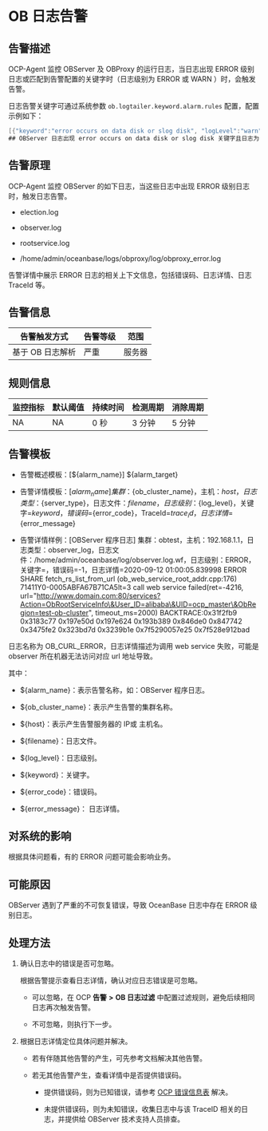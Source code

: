 # OB 日志告警

## 告警描述

OCP-Agent 监控 OBServer 及 OBProxy 的运行日志，当日志出现 ERROR 级别日志或匹配到告警配置的关键字时（日志级别为 ERROR 或 WARN ）时，会触发告警。

日志告警关键字可通过系统参数 `ob.logtailer.keyword.alarm.rules` 配置，配置示例如下：

```java
[{"keyword":"error occurs on data disk or slog disk", "logLevel":"warn", "svrType":"observer", "errorCode":100003, "alarmLevel":2}]
## OBServer 日志出现 error occurs on data disk or slog disk 关键字且日志为 warn 级别，会触发 errorCode 为 100003 的严重告警。
```

## 告警原理

OCP-Agent 监控 OBServer 的如下日志，当这些日志中出现 ERROR 级别日志时，触发日志告警。

* election.log

* observer.log

* rootservice.log

* /home/admin/oceanbase/logs/obproxy/log/obproxy_error.log

告警详情中展示 ERROR 日志的相关上下文信息，包括错误码、日志详情、日志 TraceId 等。

## 告警信息

|   告警触发方式   | 告警等级 | 范围  |
|------------|------|-----|
| 基于 OB 日志解析 | 严重   | 服务器 |

## 规则信息

| 监控指标 | 默认阈值 | 持续时间 | 检测周期 | 消除周期 |
|------|------|------|------|------|
| NA   | NA   | 0 秒  | 3 分钟  | 5 分钟 |

## 告警模板

* 告警概述模板：[\${alarm_name}] ${alarm_target}

* 告警详情模板：[${alarm_name}] 集群：${ob_cluster_name}，主机：${host}，日志类型：${server_type}，日志文件：${filename}，日志级别：${log_level}，关键字=${keyword}，错误码=${error_code}，TraceId=${trace_id}，日志详情=${error_message}

* 告警详情样例：[OBServer 程序日志] 集群：obtest，主机：192.168.1.1，日志类型：observer_log，日志文件：/home/admin/oceanbase/log/observer.log.wf，日志级别：ERROR，关键字=，错误码=-1，日志详情=2020-09-12 01:00:05.839998 ERROR SHARE fetch_rs_list_from_url (ob_web_service_root_addr.cpp:176) 71411Y0-0005ABFA67B71CA5lt=3 call web service failed(ret=-4216, url="http://www.domain.com:80/services?Action=ObRootServiceInfo\&User_ID=alibaba\&UID=ocp_master\&ObRegion=test-ob-cluster", timeout_ms=2000) BACKTRACE:0x31f2fb9 0x3183c77 0x197e50d 0x197e624 0x193b389 0x846de0 0x847742 0x3475fe2 0x323bd7d 0x3239b1e 0x7f5290057e25 0x7f528e912bad

日志名称为 OB_CURL_ERROR，日志详情描述为调用 web service 失败，可能是 observer 所在机器无法访问对应 url 地址导致。

其中：

* ${alarm_name}：表示告警名称，如：OBServer 程序日志。

* ${ob_cluster_name}：表示产生告警的集群名称。

* ${host}：表示产生告警服务器的 IP或 主机名。

* ${filename}：日志文件。

* ${log_level}：日志级别。

* ${keyword}：关键字。

* ${error_code}：错误码。

* ${error_message}： 日志详情。

## 对系统的影响

根据具体问题看，有的 ERROR 问题可能会影响业务。

## 可能原因

OBServer 遇到了严重的不可恢复错误，导致 OceanBase 日志中存在 ERROR 级别日志。

## 处理方法

1. 确认日志中的错误是否可忽略。

   根据告警提示查看日志详情，确认对应日志错误是可忽略。
   * 可以忽略，在 OCP **告警** **\>** **OB 日志过滤** 中配置过滤规则，避免后续相同日志再次触发告警。

   * 不可忽略，则执行下一步。

2. 根据日志详情定位具体问题并解决。

   * 若有伴随其他告警的产生，可先参考文档解决其他告警。

   * 若无其他告警产生，查看详情中是否提供错误码。

     * 提供错误码，则为已知错误，请参考 [OCP 错误信息表](../../4.user-guide-2/13.appendix-2/4.ocp-error-table.md) 解决。

     * 未提供错误码，则为未知错误，收集日志中与该 TraceID 相关的日志，并提供给 OBServer 技术支持人员排查。
